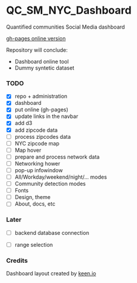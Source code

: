 # QC_SM_NYC_Dashboard
Quantified communities Social Media dashboard

[gh-pages online version](http://casyfill.github.io/QC_SM_NYC_Dashboard/)


Repository will conclude:
- Dashboard online tool
- Dummy syntetic dataset

### TODO

- [x] repo + administration
- [x] dashboard
- [x] put online (gh-pages)
- [x] update links in the navbar
- [x] add d3
- [x] add zipcode data
- [ ] process zipcodes data
- [ ] NYC zipcode map
- [ ] Map hover
- [ ] prepare and process network data
- [ ] Networking hower
- [ ] pop-up infowindow
- [ ] All/Workday/weekend/night/... modes
- [ ] Community detection modes
- [ ] Fonts
- [ ] Design, theme
- [ ] About, docs, etc

### Later
- [ ] backend database connection
- [ ] range selection


### Credits
Dashboard layout created by [keen.io](keen.io)
